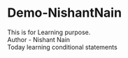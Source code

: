 # Demo-NishantNain
This is for Learning purpose.
<br>
Author - Nishant Nain
<br>
Today learning conditional statements
